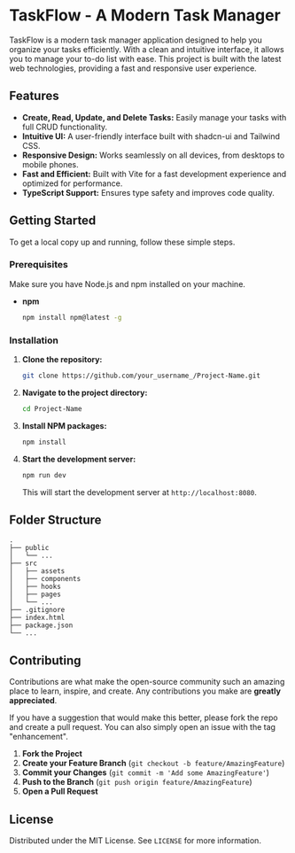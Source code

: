 # TaskFlow - A Modern Task Manager

TaskFlow is a modern task manager application designed to help you organize your tasks efficiently. With a clean and intuitive interface, it allows you to manage your to-do list with ease. This project is built with the latest web technologies, providing a fast and responsive user experience.

## Features

*   **Create, Read, Update, and Delete Tasks:** Easily manage your tasks with full CRUD functionality.
*   **Intuitive UI:** A user-friendly interface built with shadcn-ui and Tailwind CSS.
*   **Responsive Design:** Works seamlessly on all devices, from desktops to mobile phones.
*   **Fast and Efficient:** Built with Vite for a fast development experience and optimized for performance.
*   **TypeScript Support:** Ensures type safety and improves code quality.

## Getting Started

To get a local copy up and running, follow these simple steps.

### Prerequisites

Make sure you have Node.js and npm installed on your machine.

*   **npm**

    ```sh
    npm install npm@latest -g
    ```

### Installation

1.  **Clone the repository:**

    ```sh
    git clone https://github.com/your_username_/Project-Name.git
    ```

2.  **Navigate to the project directory:**

    ```sh
    cd Project-Name
    ```

3.  **Install NPM packages:**

    ```sh
    npm install
    ```

4.  **Start the development server:**

    ```sh
    npm run dev
    ```

    This will start the development server at `http://localhost:8080`.

## Folder Structure

```
.
├── public
│   └── ...
├── src
│   ├── assets
│   ├── components
│   ├── hooks
│   ├── pages
│   └── ...
├── .gitignore
├── index.html
├── package.json
└── ...
```

## Contributing

Contributions are what make the open-source community such an amazing place to learn, inspire, and create. Any contributions you make are **greatly appreciated**.

If you have a suggestion that would make this better, please fork the repo and create a pull request. You can also simply open an issue with the tag "enhancement".

1.  **Fork the Project**
2.  **Create your Feature Branch** (`git checkout -b feature/AmazingFeature`)
3.  **Commit your Changes** (`git commit -m 'Add some AmazingFeature'`)
4.  **Push to the Branch** (`git push origin feature/AmazingFeature`)
5.  **Open a Pull Request**

## License

Distributed under the MIT License. See `LICENSE` for more information.
